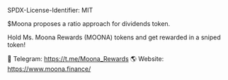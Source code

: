 SPDX-License-Identifier: MIT


$Moona proposes a ratio approach for dividends token.

Hold Ms. Moona Rewards (MOONA) tokens and get rewarded in a sniped token!

📱 Telegram: https://t.me/Moona_Rewards
🌎 Website: https://www.moona.finance/
